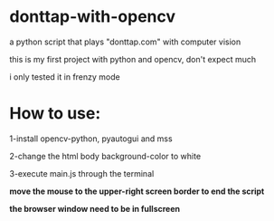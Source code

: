 # donttap-with-opencv
a python script that plays "donttap.com" with computer vision

this is my first project with python and opencv, don't expect much

i only tested it in frenzy mode
# How to use:
1-install opencv-python, pyautogui and mss

2-change the html body background-color to white

3-execute main.js through the terminal

**move the mouse to the upper-right screen border to end the script**

**the browser window need to be in fullscreen**
